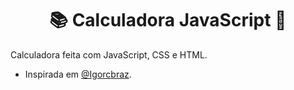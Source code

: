 # <center>📚 Calculadora JavaScript 📏</center>


Calculadora feita com JavaScript, CSS e HTML.
- Inspirada em [@Igorcbraz](https://github.com/Igorcbraz/Calculadora).
